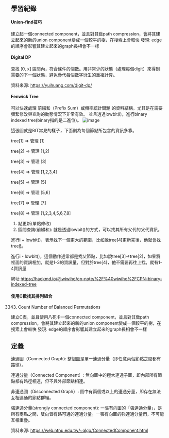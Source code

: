 ## 學習紀錄
#### Union-find技巧

建立起一個connected component，並且對其做path compression，會將其建立起來的新的union component變成一個較平的樹，在搜索上會較快
發現: edge的順序會影響其建立起來的graph長相會不一樣

#### Digital DP

查找 [0, x] 區間內，符合條件的個數。用非常少的狀態（處理每個digit）來得到需要的下一個狀態，避免疊代每個數字衍生的重複計算。

資料來源: https://yuihuang.com/digit-dp/

#### Fenwick Tree

可以快速處理 前綴和（Prefix Sum）或頻率統計問題 的資料結構，尤其是在需要頻繁修改與查詢的動態情況下非常有效。
並且透過lowbit(i)，進行binary indexed tree(binary指的是二進位)。
![image](https://github.com/user-attachments/assets/b636ec5e-2c04-4322-9e6d-6117bcc8d0ba)

這張圖就是BIT常見的樣子，下面則為每個節點所包含的資訊多寡。

tree[1] => 管理 [1]

tree[2] => 管理 [1,2]

tree[3] => 管理 [3]

tree[4] => 管理 [1,2,3,4]

tree[5] => 管理 [5]

tree[6] => 管理 [5,6]

tree[7] => 管理 [7]

tree[8] => 管理 [1,2,3,4,5,6,7,8]

1. 點更新(單點修改)
2. 區間查詢(前綴和): 就是透過lowbit()的方式，可以找其所有父代的父代資訊。

進行i + lowbit()，表示找下一個更大的範圍，比如說tree[4]更新完後，他就會找tree[8](因為tree[8]通常會包含更多的資訊)。

進行i - lowbit()，這個動作通常都是找父節點，比如說tree[3]->tree[2]，如果將裡面的資訊相加，就是1-3的資訊量，但對於tree[4]，他不需要再往上找，就有1-4資訊量


網址:https://hackmd.io/@wiwiho/cp-note/%2F%40wiwiho%2FCPN-binary-indexed-tree

#### 使用C數找其排列組合

3343. Count Number of Balanced Permutations

建立C表，並且使用八死卡一個connected component，並且對其做path compression，會將其建立起來的新的union component變成一個較平的樹，在搜索上會較快
發現: edge的順序會影響其建立起來的graph長相會不一樣

## 定義

連通圖（Connected Graph): 整個圖是單一連通分量（即任意兩個節點之間都有路徑）。

連通分量（Connected Component）: 無向圖中的極大連通子圖，即內部所有節點都有路徑相連，但不與外部節點相連。

非連通圖（Disconnected Graph）: 圖中有兩個或以上的連通分量，即存在無法互相連通的節點群組。

強連通分量(strongly connected component): 一張有向圖的「強連通分量」，是所有兩點之間，雙向皆有路可通的連通分量。一張有向圖的強連通分量們，不可能互相重疊。

資料來源: https://web.ntnu.edu.tw/~algo/ConnectedComponent.html


